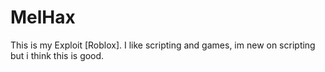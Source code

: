 # MelHax
This is my Exploit [Roblox].
I like scripting and games, im new on scripting but i think this is good.
